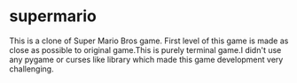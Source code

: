 # supermario

This is a clone of Super Mario Bros game. First level of this game is made as close as possible to original game.This is purely terminal game.I didn't use any pygame or curses like library which made this game development very challenging.